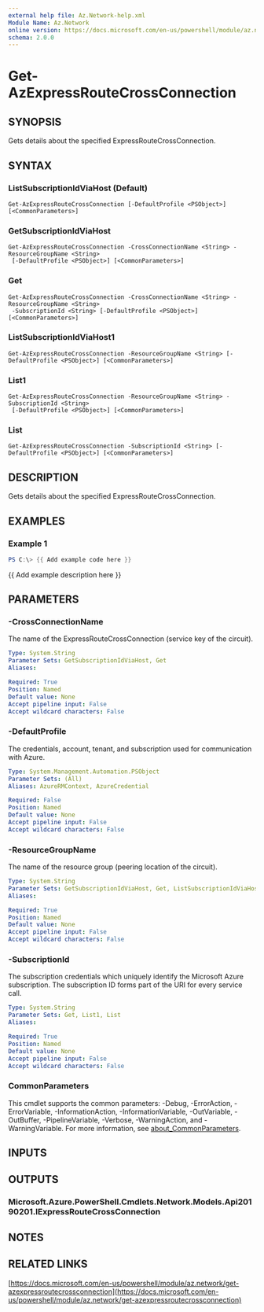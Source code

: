 ```yaml
---
external help file: Az.Network-help.xml
Module Name: Az.Network
online version: https://docs.microsoft.com/en-us/powershell/module/az.network/get-azexpressroutecrossconnection
schema: 2.0.0
---
```


# Get-AzExpressRouteCrossConnection

## SYNOPSIS
Gets details about the specified ExpressRouteCrossConnection.

## SYNTAX

### ListSubscriptionIdViaHost (Default)
```
Get-AzExpressRouteCrossConnection [-DefaultProfile <PSObject>] [<CommonParameters>]
```

### GetSubscriptionIdViaHost
```
Get-AzExpressRouteCrossConnection -CrossConnectionName <String> -ResourceGroupName <String>
 [-DefaultProfile <PSObject>] [<CommonParameters>]
```

### Get
```
Get-AzExpressRouteCrossConnection -CrossConnectionName <String> -ResourceGroupName <String>
 -SubscriptionId <String> [-DefaultProfile <PSObject>] [<CommonParameters>]
```

### ListSubscriptionIdViaHost1
```
Get-AzExpressRouteCrossConnection -ResourceGroupName <String> [-DefaultProfile <PSObject>] [<CommonParameters>]
```

### List1
```
Get-AzExpressRouteCrossConnection -ResourceGroupName <String> -SubscriptionId <String>
 [-DefaultProfile <PSObject>] [<CommonParameters>]
```

### List
```
Get-AzExpressRouteCrossConnection -SubscriptionId <String> [-DefaultProfile <PSObject>] [<CommonParameters>]
```

## DESCRIPTION
Gets details about the specified ExpressRouteCrossConnection.

## EXAMPLES

### Example 1
```powershell
PS C:\> {{ Add example code here }}
```

{{ Add example description here }}

## PARAMETERS

### -CrossConnectionName
The name of the ExpressRouteCrossConnection (service key of the circuit).

```yaml
Type: System.String
Parameter Sets: GetSubscriptionIdViaHost, Get
Aliases:

Required: True
Position: Named
Default value: None
Accept pipeline input: False
Accept wildcard characters: False
```

### -DefaultProfile
The credentials, account, tenant, and subscription used for communication with Azure.

```yaml
Type: System.Management.Automation.PSObject
Parameter Sets: (All)
Aliases: AzureRMContext, AzureCredential

Required: False
Position: Named
Default value: None
Accept pipeline input: False
Accept wildcard characters: False
```

### -ResourceGroupName
The name of the resource group (peering location of the circuit).

```yaml
Type: System.String
Parameter Sets: GetSubscriptionIdViaHost, Get, ListSubscriptionIdViaHost1, List1
Aliases:

Required: True
Position: Named
Default value: None
Accept pipeline input: False
Accept wildcard characters: False
```

### -SubscriptionId
The subscription credentials which uniquely identify the Microsoft Azure subscription.
The subscription ID forms part of the URI for every service call.

```yaml
Type: System.String
Parameter Sets: Get, List1, List
Aliases:

Required: True
Position: Named
Default value: None
Accept pipeline input: False
Accept wildcard characters: False
```

### CommonParameters
This cmdlet supports the common parameters: -Debug, -ErrorAction, -ErrorVariable, -InformationAction, -InformationVariable, -OutVariable, -OutBuffer, -PipelineVariable, -Verbose, -WarningAction, and -WarningVariable. For more information, see [about_CommonParameters](http://go.microsoft.com/fwlink/?LinkID=113216).

## INPUTS

## OUTPUTS

### Microsoft.Azure.PowerShell.Cmdlets.Network.Models.Api20190201.IExpressRouteCrossConnection
## NOTES

## RELATED LINKS

[https://docs.microsoft.com/en-us/powershell/module/az.network/get-azexpressroutecrossconnection](https://docs.microsoft.com/en-us/powershell/module/az.network/get-azexpressroutecrossconnection)

